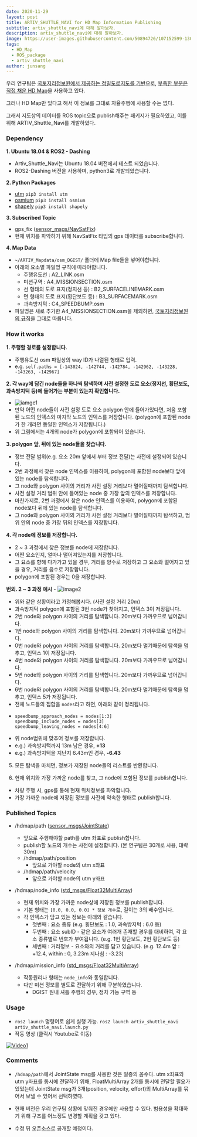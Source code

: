 ```yaml
---
date: 2020-11-29
layout: post
title: ARTIV_SHUTTLE_NAVI for HD Map Information Publishing
subtitle: artiv_shuttle_navi에 대해 알아보자.
description: artiv_shuttle_navi에 대해 알아보자.
image: https://user-images.githubusercontent.com/50894726/107152599-130f6700-69ac-11eb-8ac9-538479862f32.png
tags:
  - HD_Map
  - ROS_package
  - artiv_shuttle_navi
author: junsang
---
```

우리 연구팀은 [국토지리정보원에서 제공하는 정밀도로지도를 기반](https://dgist-artiv.github.io/hdmap/2020/05/10/shp2osm-josm.html)으로, [부족한 부분은 직접 채운 HD Map](https://dgist-artiv.github.io/hdmap/2020/05/16/draw-hdmap.html)을 사용하고 있다.

그러나 HD Map만 있다고 해서 이 정보를 그대로 자율주행에 사용할 수는 없다.

그래서 지도상의 데이터를 ROS topic으로 publish해주는 패키지가 필요하였고, 이를 위해 ARTIV_Shuttle_Navi를 개발하였다.

### Dependency

**1. Ubuntu 18.04 & ROS2 - Dashing**
- Artiv_Shuttle_Navi는 Ubuntu 18.04 버전에서 테스트 되었습니다.
- ROS2-Dashing 버전을 사용하며, python3로 개발되었습니다.

**2. Python Packages**
- [utm](https://pypi.org/project/utm/) ```pip3 install utm```
- [osmium](https://pypi.org/project/osmium/) ```pip3 install osmium```
- [shapely](https://pypi.org/project/Shapely/) ```pip3 install shapely```

**3. Subscribed Topic**
- gps_fix ([sensor_msgs/NavSatFix](http://docs.ros.org/en/api/sensor_msgs/html/msg/NavSatFix.html))
- 현재 위치를 파악하기 위해 NavSatFix 타입의 gps 데이터를 subscribe합니다.

**4. Map Data**
- ```~/ARTIV_Mapdata/osm_DGIST/``` 폴더에 Map file들을 넣어야합니다.
- 아래의 요소별 파일명 규칙에 따라야합니다.
	- 주행유도선 : A2_LINK.osm
	- 미션구역 : A4_MISSIONSECTION.osm
	- 선 형태의 도로 표지(정지선 등) : B2_SURFACELINEMARK.osm
	- 면 형태의 도로 표지(횡단보도 등) : B3_SURFACEMARK.osm
	- 과속방지턱 : C4_SPEEDBUMP.osm
- 파일명은 새로 추가한 A4_MISSIONSECTION.osm을 제외하면, [국토지리정보원의 규칙](http://map.ngii.go.kr/download/ms/pblictn/preciseRoadMap/%EC%A0%95%EB%B0%80%EB%8F%84%EB%A1%9C%EC%A7%80%EB%8F%84%20%EC%A0%9C%EA%B3%B5%20%EC%95%88%EB%82%B4.pdf)을 그대로 따릅니다.

### How it works

**1. 주행할 경로를 설정합니다.**
- 주행유도선 osm 파일상의 way ID가 나열된 형태로 입력.
- e.g. ```self.paths = [-143024, -142744, -142784, -142962, -143228, -143263, -142967]```

**2. 각 way에 담긴 node들을 하나씩 탐색하며 사전 설정한 도로 요소(정지선, 횡단보도, 과속방지턱 등)에 들어가는 부분이 있는지 확인합니다.**
- ![iamge1](https://user-images.githubusercontent.com/50894726/107152599-130f6700-69ac-11eb-8ac9-538479862f32.png)
- 만약 어떤 node들이 사전 설정 도로 요소 polygon 안에 들어가있다면, 처음 포함된 노드의 인덱스와 마지막 노드의 인덱스를 저장합니다. (polygon에 포함된 node가 한 개라면 동일한 인덱스가 저장됩니다.)
- 위 그림에서는 4개의 node가 polygon에 포함되어 있습니다.

**3. polygon 앞, 뒤에 있는 node들을 찾습니다.**
- 정보 전달 범위(e.g. 요소 20m 앞에서 부터 정보 전달)는 사전에 설정되어 있습니다.
- 2번 과정에서 찾은 node 인덱스를 이용하여, polygon에 포함된 node보다 앞에 있는 node를 탐색합니다.
- 그 node와 polygon 사이의 거리가 사전 설정 거리보다 멀어질때까지 탐색합니다.
- 사전 설정 거리 범위 안에 들어있는 node 중 가장 앞의 인덱스를 저장합니다.
- 마찬가지로, 2번 과정에서 찾은 node 인덱스를 이용하여, polygon에 포함된 node보다 뒤에 있는 node를 탐색합니다.
- 그 node와 polygon 사이의 거리가 사전 설정 거리보다 멀어질때까지 탐색하고, 범위 안의 node 중 가장 뒤의 인덱스를 저장합니다.

**4. 각 node에 정보를 저장합니다.**
- 2 ~ 3 과정에서 찾은 정보를 node에 저장합니다.
- 어떤 요소인지, 얼마나 떨어져있는지를 저장합니다.
- 그 요소를 향해 다가가고 있을 경우, 거리를 양수로 저장하고 그 요소와 멀어지고 있을 경우, 거리를 음수로 저장합니다.
- polygon에 포함된 경우는 0을 저장합니다.

**번외. 2 ~ 3 과정 예시**
	- ![image2](https://user-images.githubusercontent.com/50894726/107153294-0db41b80-69b0-11eb-9d8b-edaa1107a120.png)
- 위와 같은 상황이라고 가정해봅시다. (사전 설정 거리 20m)
- 과속방지턱 polygon에 포함된 3번 node가 찾아지고, 인덱스 3이 저장됩니다.
- 2번 node와 polygon 사이의 거리를 탐색합니다. 20m보다 가까우므로 넘어갑니다.
- 1번 node와 polygon 사이의 거리를 탐색합니다. 20m보다 가까우므로 넘어갑니다.
- 0번 node와 polygon 사이의 거리를 탐색합니다. 20m보다 멀기때문에 탐색을 멈추고, 인덱스 1이 저장됩니다.
- 4번 node와 polygon 사이의 거리를 탐색합니다. 20m보다 가까우므로 넘어갑니다.
- 5번 node와 polygon 사이의 거리를 탐색합니다. 20m보다 가까우므로 넘어갑니다.
- 6번 node와 polygon 사이의 거리를 탐색합니다. 20m보다 멀기때문에 탐색을 멈추고, 인덱스 5가 저장됩니다.
- 전체 노드들의 집합을 ```nodes```라고 하면, 아래와 같이 정리됩니다.
- ```
  speedbump_approach_nodes = nodes[1:3]
  speedbump_include_nodes = nodes[3]
  speedbump_leaving_nodes = nodes[4:6]
  ```
- 위 node범위에 맞추어 정보를 저장합니다.
- e.g.) 과속방지턱까지 13m 남은 경우, **+13**
- e.g.) 과속방지턱을 지난지 6.43m인 경우, **-6.43**

5. 모든 탐색을 마치면, 정보가 저장된 node들의 리스트를 반환합니다.

6. 현재 위치와 가장 가까운 node를 찾고, 그 node에 포함된 정보를 publish합니다.
- 차량 주행 시, gps를 통해 현재 위치정보를 파악합니다.
- 가장 가까운 node에 저장된 정보를 사전에 약속한 형태로 publish합니다.

### Published Topics

- /hdmap/path ([sensor_msgs/JointState](http://docs.ros.org/en/melodic/api/sensor_msgs/html/msg/JointState.html))
	- 앞으로 주행해야할 path를 utm 좌표로 publish합니다.
	- publish할 노드의 개수는 사전에 설정합니다. (본 연구팀은 30개로 사용, 대략 30m)
	- /hdmap/path/position
		- 앞으로 가야할 node의 utm x좌표
	- /hdmap/path/velocity
		- 앞으로 가야할 node의 utm y좌표

- /hdmap/node_info ([std_msgs/Float32MultiArray](http://docs.ros.org/en/melodic/api/std_msgs/html/msg/Float32MultiArray.html))
	- 현재 위치와 가장 가까운 node상에 저장된 정보를 publish합니다.
	- 기본 형태는 ```[0.0, 0.0, 0.0] * 정보 개수```로, 길이는 3의 배수입니다.
	- 각 인덱스가 담고 있는 정보는 아래와 같습니다.
		- 첫번째 : 요소 종류 (e.g. 횡단보도 : 1.0, 과속방지턱 : 6.0 등)
		- 두번째 : 요소 subID - 같은 요소가 여러개 존재할 경우를 대비하여, 각 요소 종류별로 번호가 부여됩니다. (e.g. 1번 횡단보도, 2번 횡단보도 등)
		- 세번째 : 거리정보 - 요소와의 거리를 담고 있습니다. (e.g. 12.4m 앞 : +12.4, within : 0, 3.23m 지나침 : -3.23)

- /hdmap/mission_info ([std_msgs/Float32MultiArray](http://docs.ros.org/en/melodic/api/std_msgs/html/msg/Float32MultiArray.html))
	- 작동원리나 형태는 ```node_info```와 동일합니다.
	- 다만 미션 정보를 별도로 전달하기 위해 구분하였습니다.
		- DGIST 원내 셔틀 주행의 경우, 정차 가능 구역 등

### Usage

- ```ros2 launch``` 명령어로 쉽게 실행 가능. ```ros2 launch artiv_shuttle_navi artiv_shuttle_navi.launch.py```
- 작동 영상 (클릭시 Youtube로 이동)

[![Video1](http://img.youtube.com/vi/nOwks9bHo1Y/0.jpg)](https://youtu.be/nOwks9bHo1Y)


### Comments
- ```/hdmap/path```에서 JointState msg를 사용한 것은 일종의 꼼수다. utm x좌표와 utm y좌표를 동시에 전달하기 위해, FloatMultiArray 2개를 동시에 전달할 필요가 있었는데 JointState msg가 3개(position, velocity, effort)의 MultiArray를 묶어서 보낼 수 있어서 선택하였다.

- 현재 버전은 우리 연구팀 상황에 맞춰진 경우에만 사용할 수 있다. 범용성을 확대하기 위해 구조를 어느정도 변경할 계획을 갖고 있다.

- 수정 뒤 오픈소스로 공개할 예정이다.
